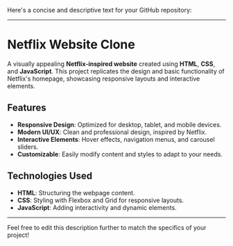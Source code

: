 Here's a concise and descriptive text for your GitHub repository:

---

# Netflix Website Clone

A visually appealing **Netflix-inspired website** created using **HTML**, **CSS**, and **JavaScript**. This project replicates the design and basic functionality of Netflix's homepage, showcasing responsive layouts and interactive elements.

## Features

- **Responsive Design**: Optimized for desktop, tablet, and mobile devices.  
- **Modern UI/UX**: Clean and professional design, inspired by Netflix.  
- **Interactive Elements**: Hover effects, navigation menus, and carousel sliders.  
- **Customizable**: Easily modify content and styles to adapt to your needs.

## Technologies Used

- **HTML**: Structuring the webpage content.
- **CSS**: Styling with Flexbox and Grid for responsive layouts.
- **JavaScript**: Adding interactivity and dynamic elements.


---

Feel free to edit this description further to match the specifics of your project!
